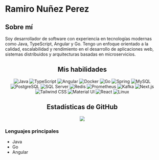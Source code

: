 # Ramiro Nuñez Perez

## Sobre mí
Soy desarrollador de software con experiencia en tecnologías modernas como Java, TypeScript, Angular y Go. Tengo un enfoque orientado a la calidad, escalabilidad y rendimiento en el desarrollo de aplicaciones web, sistemas distribuidos y arquitecturas basadas en microservicios.

<h2 align="center">Mis habilidades</h2>

<p align="center">
  <img src="https://img.icons8.com/color/48/000000/java-coffee-cup-logo.png" alt="Java" class="skill-icon"/>
  <img src="https://img.icons8.com/color/48/000000/typescript.png" alt="TypeScript" class="skill-icon"/>
  <img src="https://img.icons8.com/color/48/000000/angularjs.png" alt="Angular" class="skill-icon"/>
  <img src="https://img.icons8.com/color/48/000000/docker.png" alt="Docker" class="skill-icon"/>
  <img src="https://img.icons8.com/color/48/000000/go.png" alt="Go" class="skill-icon"/>
  <img src="https://img.icons8.com/color/48/000000/spring-logo.png" alt="Spring" class="skill-icon"/>
  <img src="https://img.icons8.com/color/48/000000/mysql.png" alt="MySQL" class="skill-icon"/>
  <img src="https://img.icons8.com/color/48/000000/postgresql.png" alt="PostgreSQL" class="skill-icon"/>
  <img src="https://img.icons8.com/color/48/000000/microsoft-sql-server.png" alt="SQL Server" class="skill-icon"/>
  <img src="https://img.icons8.com/color/48/000000/redis.png" alt="Redis" class="skill-icon"/>

  <img src="https://img.icons8.com/color/48/000000/prometheus.png" alt="Prometheus" class="skill-icon"/>
  <img src="https://img.icons8.com/color/48/000000/apache-kafka.png" alt="Kafka" class="skill-icon"/>

  <img src="https://img.icons8.com/color/48/000000/nextjs.png" alt="Next.js" class="skill-icon"/>
  <img src="https://img.icons8.com/color/48/000000/tailwind-css.png" alt="Tailwind CSS" class="skill-icon"/>
  <img src="https://img.icons8.com/color/48/000000/material-ui.png" alt="Material UI" class="skill-icon"/>
  <img src="https://img.icons8.com/color/48/000000/react-native.png" alt="React" class="skill-icon"/>
  <img src="https://img.icons8.com/color/48/000000/linux.png" alt="Linux" class="skill-icon"/>
</p>


<h2 align="center">Estadísticas de GitHub</h2>
<p align="center">
  <img src="https://github-readme-stats.vercel.app/api?username=raminpz&show_icons=true&theme=radical" />
</p>

### Lenguajes principales
- Java
- Go
- Angular
